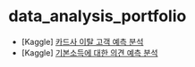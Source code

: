 # data_analysis_portfolio

* [Kaggle] [카드사 이탈 고객 예측 분석](https://github.com/terri1102/data_analysis_portfolio/blob/main/%5Bkaggle%5Dcredit_card_customers.ipynb)
* [Kaggle] [기본소득에 대한 의견 예측 분석](https://github.com/terri1102/data_analysis_portfolio/blob/main/%5Bkaggle%5Dbasic_income_preference.ipynb)
